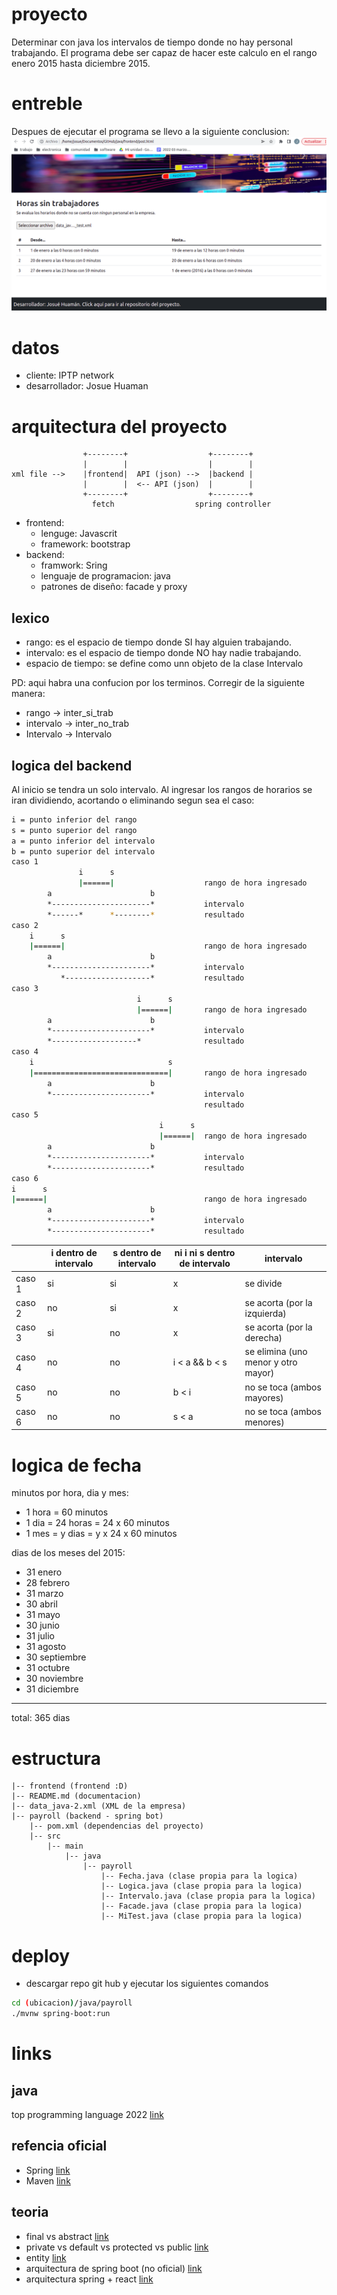 # proyecto
Determinar con java los intervalos de tiempo donde no hay personal trabajando. El programa debe ser capaz de hacer este calculo en el rango enero 2015 hasta diciembre 2015.
# entreble

Despues de ejecutar el programa se llevo a la siguiente conclusion:
![](demostracion.png)

# datos
- cliente: IPTP network
- desarrollador: Josue Huaman
# arquitectura del proyecto

```
                +--------+                  +--------+       
                |        |                  |        |       
xml file -->    |frontend|  API (json) -->  |backend |       
                |        |  <-- API (json)  |        |       
                +--------+                  +--------+      
                  fetch                  spring controller 
```
- frontend: 
  - lenguge: Javascrit
  - framework: bootstrap
- backend: 
  - framwork: Sring
  - lenguaje de programacion: java
  - patrones de diseño: facade y proxy

## lexico
- rango: es el espacio de tiempo donde SI hay alguien trabajando.
- intervalo: es el espacio de tiempo donde NO hay nadie trabajando.
- espacio de tiempo: se define como unn objeto de la clase Intervalo

PD: aqui habra una confucion por los terminos. Corregir de la siguiente manera:
- rango -> inter_si_trab
- intervalo -> inter_no_trab
- Intervalo -> Intervalo
## logica del backend
Al inicio se tendra un solo intervalo. Al ingresar los rangos de horarios se iran dividiendo, acortando o eliminando segun sea el caso:
```bash
i = punto inferior del rango
s = punto superior del rango
a = punto inferior del intervalo
b = punto superior del intervalo
caso 1
               i      s
               |======|                    rango de hora ingresado
        a                      b
        *----------------------*           intervalo
        *------*      *--------*           resultado
caso 2
    i      s
    |======|                               rango de hora ingresado
        a                      b
        *----------------------*           intervalo
           *-------------------*           resultado
caso 3
                            i      s
                            |======|       rango de hora ingresado
        a                      b
        *----------------------*           intervalo
        *-------------------*              resultado
caso 4
    i                              s
    |==============================|       rango de hora ingresado
        a                      b
        *----------------------*           intervalo
                                           resultado
caso 5
                                 i      s
                                 |======|  rango de hora ingresado
        a                      b
        *----------------------*           intervalo
        *----------------------*           resultado
caso 6
i      s
|======|                                   rango de hora ingresado
        a                      b
        *----------------------*           intervalo
        *----------------------*           resultado
```
| | i dentro de intervalo | s dentro de intervalo | ni i ni s dentro de intervalo | intervalo
| - | - | - | - | - |
| caso 1 | si | si | x | se divide
| caso 2 | no | si | x | se acorta (por la izquierda)
| caso 3 | si | no | x | se acorta (por la derecha)
| caso 4 | no | no | i < a && b < s | se elimina (uno menor y otro mayor)
| caso 5 | no | no | b < i | no se toca (ambos mayores)
| caso 6 | no | no | s < a | no se toca (ambos menores)


# logica de fecha
minutos por hora, dia y mes:
- 1 hora = 60 minutos
- 1 dia = 24 horas = 24 x 60 minutos
- 1 mes = y dias = y x 24 x 60 minutos

dias de los meses del 2015:
- 31 enero
- 28 febrero
- 31 marzo
- 30 abril
- 31 mayo
- 30 junio
- 31 julio
- 31 agosto
- 30 septiembre
- 31 octubre
- 30 noviembre
- 31 diciembre
-------
total: 365 dias
# estructura
```
|-- frontend (frontend :D)
|-- README.md (documentacion)
|-- data_java-2.xml (XML de la empresa)
|-- payroll (backend - spring bot)
    |-- pom.xml (dependencias del proyecto)
    |-- src
        |-- main
            |-- java
                |-- payroll
                    |-- Fecha.java (clase propia para la logica)
                    |-- Logica.java (clase propia para la logica)
                    |-- Intervalo.java (clase propia para la logica)
                    |-- Facade.java (clase propia para la logica)
                    |-- MiTest.java (clase propia para la logica)
```

# deploy 
- descargar repo git hub y ejecutar los siguientes comandos
```bash
cd (ubicacion)/java/payroll
./mvnw spring-boot:run
```

# links
## java
top programming language 2022 [link](https://statisticsanddata.org/data/the-most-popular-programming-languages-1965-2022-new-update/#:~:text=As%20of%201%20January%202022,from%20third%20position%20to%20first.)

## refencia oficial
- Spring [link](https://spring.io/)
- Maven [link](https://maven.apache.org/)

## teoria
- final vs abstract [link](https://www.google.com/search?q=final+abstract+java&tbm=isch&ved=2ahUKEwj2yd_Kxd_2AhW6LLkGHbmKBYMQ2-cCegQIABAA&oq=final+abstract+java&gs_lcp=CgNpbWcQAzoHCCMQ7wMQJ1CEBli2DWCaD2gCcAB4AIABugGIAeAEkgEDMC40mAEAoAEBqgELZ3dzLXdpei1pbWfAAQE&sclient=img&ei=uc48YraJBrrZ5OUPuZWWmAg&bih=575&biw=1294#imgrc=vcpN2vkTsVy5XM)
- private vs default vs protected vs public [link](https://i.stack.imgur.com/JqGNs.png)
- entity [link](https://docs.oracle.com/javaee/6/tutorial/doc/bnbqa.html)
- arquitectura de spring boot (no oficial) [link](https://www.researchgate.net/figure/Fig-2-Architecture-flow-of-spring-boot-Applications-Spring-boot-uses-all-the-features_fig2_341151097)
- arquitectura spring + react [link](https://www.youtube.com/watch?v=LCT4LPm5dnI)

